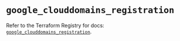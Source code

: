 # `google_clouddomains_registration`

Refer to the Terraform Registry for docs: [`google_clouddomains_registration`](https://registry.terraform.io/providers/hashicorp/google/6.49.0/docs/resources/clouddomains_registration).
